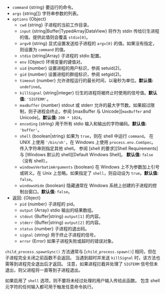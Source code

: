 <!-- YAML
added: v0.11.12
changes:
  - version: v10.10.0
    pr-url: https://github.com/nodejs/node/pull/22409
    description: The `input` option can now be any `TypedArray` or a
                 `DataView`.
  - version: v8.8.0
    pr-url: https://github.com/nodejs/node/pull/15380
    description: The `windowsHide` option is supported now.
  - version: v8.0.0
    pr-url: https://github.com/nodejs/node/pull/10653
    description: The `input` option can now be a `Uint8Array`.
  - version: v6.2.1, v4.5.0
    pr-url: https://github.com/nodejs/node/pull/6939
    description: The `encoding` option can now explicitly be set to `buffer`.
  - version: v5.7.0
    pr-url: https://github.com/nodejs/node/pull/4598
    description: The `shell` option is supported now.
-->

* `command` {string} 要运行的命令。
* `args` {string[]} 字符串参数的列表。
* `options` {Object}
  * `cwd` {string} 子进程的当前工作目录。
  * `input` {string|Buffer|TypedArray|DataView} 将作为 stdin 传给衍生进程的值。提供此值则会覆盖 `stdio[0]`。
  * `argv0` {string} 显式设置发送给子进程的 `argv[0]` 的值。如果没有指定，则设置为 `command` 的值。
  * `stdio` {string|Array} 子进程的 stdio 配置。
  * `env` {Object} 环境变量的键值对。
  * `uid` {number} 设置进程的用户标识，参阅 setuid(2)。
  * `gid` {number} 设置进程的群组标识，参阅 setgid(2)。
  * `timeout` {number} 允许进程运行的最长时间，以毫秒为单位。**默认值:** `undefined`。
  * `killSignal` {string|integer} 衍生的进程将被终止时使用的信号值。**默认值:** `'SIGTERM'`。
  * `maxBuffer` {number} stdout 或 stderr 允许的最大字节数。如果超过限制，则子进程会终止。参阅 [maxBuffer 与 Unicode][`maxBuffer` and Unicode]。**默认值:** `200 * 1024`。
  * `encoding` {string} 用于所有 stdio 输入和输出的字符编码。**默认值:** `'buffer'`。
  * `shell` {boolean|string} 如果为 `true`，则在 shell 中运行 `command`。
     在 UNIX 上使用 `'/bin/sh'`，在 Windows 上使用 `process.env.ComSpec`。
     传入字符串则指定其他 shell。
     参阅 [shell 的要求][Shell Requirements]与 [Windows 默认的 shell][Default Windows Shell]。
     **默认值:** `false`（没有 shell）。
  * `windowsVerbatimArguments` {boolean} 在 Windows 上不为参数加上引号或转义。在 Unix 上忽略。如果指定了 `shell`，则自动设为 `true`。**默认值:** `false`。
  * `windowsHide` {boolean} 隐藏通常在 Windows 系统上创建的子进程的控制台窗口。**默认值:** `false`。
* 返回: {Object}
  * `pid` {number} 子进程的 pid。
  * `output` {Array} stdio 输出的结果数组。
  * `stdout` {Buffer|string} `output[1]` 的内容。
  * `stderr` {Buffer|string} `output[2]` 的内容。
  * `status` {number} 子进程的退出码。
  * `signal` {string} 用于终止子进程的信号。
  * `error` {Error} 如果子进程失败或超时的错误对象。

`child_process.spawnSync()` 方法通常与 [`child_process.spawn()`] 相同，但在子进程完全关闭之前函数不会返回。
当遇到超时并发送 `killSignal` 时，该方法也需等到进程完全退出后才返回。
注意，如果进程拦截并处理了 `SIGTERM` 信号但未退出，则父进程将一直等到子进程退出。

如果启用了 `shell` 选项，则不要将未经过处理的用户输入传给此函数。
包含 shell 元字符的任何输入都可用于触发任意命令执行。



